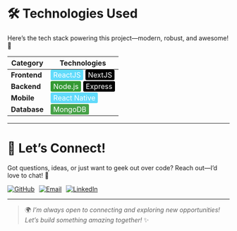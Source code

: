 # 🛠️ Technologies Used

Here’s the tech stack powering this project—modern, robust, and awesome! 🚀

| **Category**   | **Technologies**                                                                                   |
|-----------------|----------------------------------------------------------------------------------------------------|
| **Frontend**   | <span style="background-color: #61DBFB; color: white; padding: 2px 6px; border-radius: 3px;">ReactJS</span> <span style="background-color: #000000; color: white; padding: 2px 6px; border-radius: 3px;">NextJS</span> |
| **Backend**    | <span style="background-color: #339933; color: white; padding: 2px 6px; border-radius: 3px;">Node.js</span> <span style="background-color: #000000; color: white; padding: 2px 6px; border-radius: 3px;">Express</span> |
| **Mobile**     | <span style="background-color: #61DAFB; color: white; padding: 2px 6px; border-radius: 3px;">React Native</span> |
| **Database**   | <span style="background-color: #47A248; color: white; padding: 2px 6px; border-radius: 3px;">MongoDB</span> |

---

# 💬 Let’s Connect!

Got questions, ideas, or just want to geek out over code? Reach out—I’d love to chat! 🌟

<div style="display: flex; gap: 10px;">
  <a href="https://github.com/ArAhmadRaza" target="_blank">
    <img src="https://img.shields.io/badge/GitHub-181717?style=for-the-badge&logo=github&logoColor=white" alt="GitHub" />
  </a>
  <a href="mailto:ArAhmadRaza5570@gmail.com" target="_blank">
    <img src="https://img.shields.io/badge/Email-D14836?style=for-the-badge&logo=gmail&logoColor=white" alt="Email" />
  </a>
  <a href="https://linkedin.com/in/ar-ahmad-raza" target="_blank">
    <img src="https://img.shields.io/badge/LinkedIn-0A66C2?style=for-the-badge&logo=linkedin&logoColor=white" alt="LinkedIn" />
  </a>
</div>

---

> 🌍 *I’m always open to connecting and exploring new opportunities! Let’s build something amazing together!* ✨